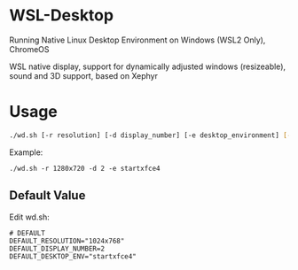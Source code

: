 # WSL-Desktop
Running Native Linux Desktop Environment on Windows (WSL2 Only), ChromeOS

WSL native display, support for dynamically adjusted windows (resizeable), sound and 3D support, based on Xephyr    

# Usage
```bash
./wd.sh [-r resolution] [-d display_number] [-e desktop_environment] [--help]
```
Example:
```
./wd.sh -r 1280x720 -d 2 -e startxfce4
```
## Default Value
Edit wd.sh:
```
# DEFAULT
DEFAULT_RESOLUTION="1024x768"
DEFAULT_DISPLAY_NUMBER=2
DEFAULT_DESKTOP_ENV="startxfce4"
```
